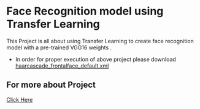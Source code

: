 # Face Recognition model using Transfer Learning

This Project is all about using Transfer Learning to create face recognition model with a pre-trained VGG16 weights .

* In order for proper execution of above project please download [haarcascade_frontalface_default.xml](https://github.com/opencv/opencv/blob/master/data/haarcascades/haarcascade_frontalface_default.xml)


## For more about Project
[Click Here](https://www.linkedin.com/pulse/face-recognition-model-using-transfer-learning-tushar-kaundal-1e/?trackingId=CSHjoA7qKgao57hfuCjW1g%3D%3D)